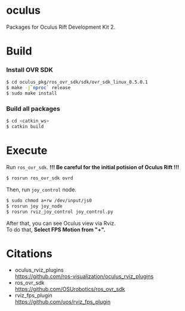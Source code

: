 # oculus
Packages for Oculus Rift Development Kit 2.

# Build
### Install OVR SDK
```bash
$ cd oculus_pkg/ros_ovr_sdk/sdk/ovr_sdk_linux_0.5.0.1
$ make -j`nproc` release
$ sudo make install
```

### Build all packages
```bash
$ cd <catkin_ws>
$ catkin build
```

# Execute
Run `ros_ovr_sdk`.
**!!! Be careful for the initial potision of Oculus Rift !!!**
```bash
$ rosrun ros_ovr_sdk ovrd
```

Then, run `joy_control` node.
```bash
$ sudo chmod a+rw /dev/input/js0
$ rosrun joy joy_node
$ rosrun rviz_joy_control joy_control.py 
```

After that, you can see Oculus view via Rviz.  
To do that, **Select FPS Motion from "+".**

# Citations
- oculus_rviz_plugins  
  https://github.com/ros-visualization/oculus_rviz_plugins
- ros_ovr_sdk  
  https://github.com/OSUrobotics/ros_ovr_sdk
- rviz_fps_plugin  
  https://github.com/uos/rviz_fps_plugin

